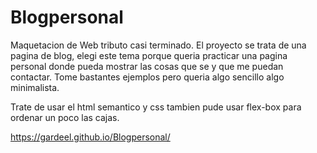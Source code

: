 # Blogpersonal

Maquetacion de Web tributo casi terminado.
El proyecto se trata de una pagina de blog, elegi este tema porque queria practicar una pagina personal donde pueda mostrar las cosas que se y que me puedan contactar. Tome bastantes ejemplos pero queria algo sencillo algo minimalista.

Trate de usar el html semantico y css tambien pude usar flex-box para ordenar un poco las cajas.



https://gardeel.github.io/Blogpersonal/


